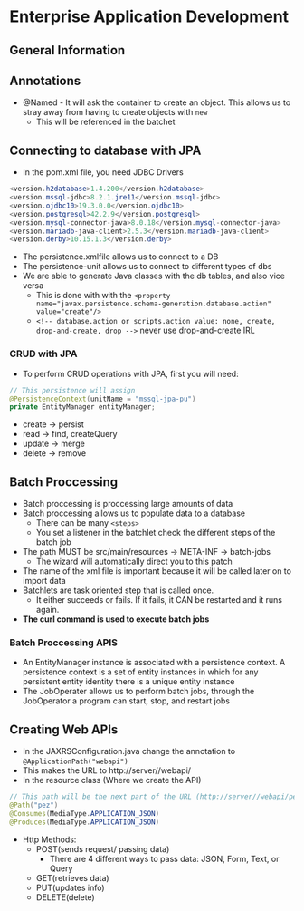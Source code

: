 # Enterprise Application Development
## General Information

## Annotations
- @Named - It will ask the container to create an object. This allows us to stray away from having to create objects with ```new```
  - This will be referenced in the batchet

## Connecting to database with JPA
- In the pom.xml file, you need JDBC Drivers
```java
<version.h2database>1.4.200</version.h2database>
<version.mssql-jdbc>8.2.1.jre11</version.mssql-jdbc>
<version.ojdbc10>19.3.0.0</version.ojdbc10>
<version.postgresql>42.2.9</version.postgresql>
<version.mysql-connector-java>8.0.18</version.mysql-connector-java>
<version.mariadb-java-client>2.5.3</version.mariadb-java-client>
<version.derby>10.15.1.3</version.derby>
```
- The persistence.xmlfile allows us to connect to a DB
- The persistence-unit allows us to connect to different types of dbs
- We are able to generate Java classes with the db tables, and also vice versa
  - This is done with with the ```<property name="javax.persistence.schema-generation.database.action" value="create"/>```
  - ``` <!-- database.action or scripts.action value: none, create, drop-and-create, drop --> ``` never use drop-and-create IRL

### CRUD with JPA
- To perform CRUD operations with JPA, first you will need:
```java
// This persistence will assign 
@PersistenceContext(unitName = "mssql-jpa-pu")
private EntityManager entityManager;
```
- create -> persist
- read -> find, createQuery
- update -> merge
- delete -> remove

## Batch Proccessing
- Batch proccessing is proccessing large amounts of data
- Batch proccessing allows us to populate data to a database 
  - There can be many ```<steps>```
  - You set a listener in the batchlet check the different steps of the batch job
- The path MUST be src/main/resources -> META-INF -> batch-jobs
  - The wizard will automatically direct you to this patch
- The name of the xml file is important because it will be called later on to import data
- Batchlets are task oriented step that is called once.
  - It either succeeds or fails. If it fails, it CAN be restarted and it runs again.
- **The curl command is used to execute batch jobs**

### Batch Proccessing APIS
  - An EntityManager instance is associated with a persistence context. A persistence context is a set of entity instances in       which for any persistent entity identity there is a unique entity instance
- The JobOperater  allows us to perform batch jobs, through the JobOperator a program can start, stop, and restart jobs

## Creating Web APIs
- In the JAXRSConfiguration.java change the annotation to ```@ApplicationPath("webapi")```
- This makes the URL to http://server//webapi/
- In the resource class (Where we create the API)
```java
// This path will be the next part of the URL (http://server//webapi/pez)
@Path("pez")
@Consumes(MediaType.APPLICATION_JSON)
@Produces(MediaType.APPLICATION_JSON)
```
- Http Methods: 
  - POST(sends request/ passing data) 
    - There are 4 different ways to pass data: JSON, Form, Text, or Query
  - GET(retrieves data) 
  - PUT(updates info) 
  - DELETE(delete)

